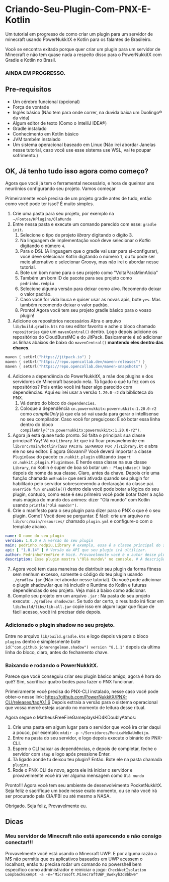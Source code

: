 # Criando-Seu-Plugin-Com-PNX-E-Kotlin
Um tutorial em progresso de como criar um plugin para um servidor de minecraft usando PowerNukkitX e Kotlin para os falantes de Brasileiro.

Você se encontra exitado porque quer criar um plugin para um servidor de Minecraft e não tem quase nada a respeito disso para o PowerNukkitX com Gradle e Kotlin no Brasil.
### AINDA EM PROGRESSO.
## Pre-requisitos 
- Um cérebro funcional (opcional)
- Força de vontade
- Inglês básico (Não tem para onde correr, na duvida baixa um Duolingo® da vida)
- Algum editor de texto (Como o IntelliJ IDEA®)
- Gradle instalado
- Conhecimento em Kotlin básico
- JVM também instalado
- Um sistema operacional baseado em Linux (Não irei abordar Janelas nesse tutorial, caso você use esse sistema use WSL, vai te poupar sofrimento.)
## OK, Já tenho tudo isso agora como começo?
Agora que você já tem o ferramental necessário, e hora de queimar uns neurônios configurando seu projeto. Vamos começar

Primeiramente você precisa de um projeto gradle antes de tudo, então como você pode ter isso? É muito simples.
1. Crie uma pasta para seu projeto, por exemplo na `~/Fontes/KPlugins/OlaMundo`
2. Entre nessa pasta e execute um comando parecido com esse: `gradle init`.
	1. Selecione o tipo de projeto _library_ digitando o digito 3.
	2. Na linguagem de implementação você deve selecionar o _Kotlin_ digitando o número `4`.
	3. Para o DSL (A linguagem que o gradle vai usar para si-configurar), você deve selecionar Kotlin digitando o número `1`, ou tu pode ser meio alternativo e selecionar Groovy, mas não irei o abordar nesse tutorial.
	4. Bote um bom nome para o seu projeto como "VoltaParaMimAlicia"
	5. Também um bom ID de pacote para seu projeto como `pedrinho.redpiu`
	6. Selecione alguma versão para deixar como alvo. Recomendo deixar o valor padrão.
	7. Caso você for vida louca e quiser usar as novas apis, bote `yes`. Mas também recomendo deixar o valor padrão.
	8. Pronto! Agora você tem seu projeto gradle básico para o vosso plugin!
3. Adicione os repositórios necessários
Abra o arquivo `lib/build.gradle.kts` no seu editor favorito e ache o bloco chamado `repositories` que um `mavenCentral()` dentro. Logo depois adicione os repositórios do CloudBurstMC e do JitPack. Basicamente é só adicionar as linhas abaixos de baixo do `mavenCentral()` **mantendo eles dentro das chaves**.
```kotlin
maven { setUrl("https://jitpack.io") }
maven { setUrl("https://repo.opencollab.dev/maven-releases") }
maven { setUrl("https://repo.opencollab.dev/maven-snapshots") }
```
4. Adicione a dependência do PowerNukkitX, a mãe dos plugins e dos servidores de Minecraft baseado nela.
	Tá ligado o quê tu fez com os repositórios? Pois então você irá fazer algo parecido com dependências. Aqui eu irei usar a versão `1.20.0-r2` da biblioteca do PNX. 
	1. Vá dentro do bloco do `dependencies`. 
	2. Coloque a dependência `cn.powernukkitx:powernukkitx:1.20.0-r2` como _compileOnly_ já que ela só vai usada para gerar o intellisense no seu compilador. Caso você for preguiçoso: É só botar essa linha dentro do bloco `compileOnly("cn.powernukkitx:powernukkitx:1.20.0-r2")`.
4. Agora já está quase tudo pronto. Só falta o principal: sua classe principal! Yay! Vá no `Library.kt` que irá ficar provavelmente em `lib/src/main/kotlin/[SEU PACOTE SEPARADO POR /]/Library.kt` e abra ele no seu editor. E agora Giovanni? Você deverá importar a classe `PluginBase` do pacote `cn.nukkit.plugin` utilizando `import cn.nukkit.plugin.PluginBase`. E herde essa classe na sua classe `Library`, no Kotlin é super de boa só botar um `: PluginBase()` logo depois do nome da sua classe. Claro, antes da chave. Depois crie uma função chamada `onEnable` que será ativada quando seu plugin for habilitado pelo servidor sobrescrevendo a declaração da classe pai. `override fun onEnable()`) dentro dela você pode botar a lógica do seu plugin, contudo, como esse é seu primeiro você pode botar fazer a ação mais mágica do mundo dos animes: dizer "Olá mundo" com Kotlin usando `println("Olá mundo!")`.
5. Crie o manifesto para o seu plugin para dizer para o PNX o que é o seu plugin. Como? Você deve se perguntar. É fácil: crie um arquivo no `lib/src/main/resources/` chamado `plugin.yml` e configure-o com o template abaixo.
```yaml
name: O nome do seu plugin
version: 1.0.0 # A versão do seu plugin
main: pedrinho.redpiu.Library # exemplo, essa é a classe principal do seu plugin.
api: [ "1.0.14" ] # Versão da API que seu plugin irá ultilizar.
author: PedrinhoFreeFire # Você. Provavelmente você é o autor desse plugin.
description: Esse plugin mostra \"Olá mundo\" no console. # A descrição do plugin fica aqui.
```

7. Agora você tem duas maneiras de distribuir seu plugin da forma fitness sem nenhum excesso, somente o código do teu plugin usando `./gradlew jar` (Não irei abordar nesse tutorial). Ou você pode adicionar o plugin shadowJar que irá includir o Runtime do Kotlin e futuras dependências do seu projeto. Veja mais a baixo como adicionar.
8. Compile seu projeto em um arquivo `.jar` : Na pasta do seu projeto execute: `./gradlew shadowJar`. Se tudo dar certo, o resultado irá ficar em `lib/build/libs/lib-all.jar` copie isso em algum lugar que fique de fácil acesso, você irá precisar dele depois.

### Adicionado o plugin shadow no seu projeto.
Entre no arquivo `lib/build.gradle.kts` e logo depois vá para o bloco `plugins` dentro e simplesmente bote `id("com.github.johnrengelman.shadow") version "8.1.1"` depois da ultima linha do bloco, claro, antes do fechamento chave. 


### Baixando e rodando o PowerNukkitX.
Parece que você conseguiu criar seu plugin básico amigo, agora é hora do quê? Sim, sacrificar quatro bodes para fazer o PNX funcionar. 

Primeiramente você precisa do PNX-CLI instalado, nesse caso você pode obter-o nesse link: https://github.com/PowerNukkitX/PNX-CLI/releases/tag/0.1.6 Depois extraia a versão para o sistema operacional que vossa mercê esteja usando no momento de leitura desse ritual. 

Agora segue o MatheusFreeFireGameplaysHD4KDoublyAtmos:
1. Crie uma pasta em algum lugar para o servidor que você ira criar daqui a pouco, por exemplo: `mkdir -p ~/Servidores/MonicaMeDaUmBeijo`.
2. Entre na pasta do seu servidor, e logo depois execute o binário do PNX-CLI. 
3. Espere o CLI baixar as dependências, e depois de completar, feche o servidor com `stop` e logo após pressione Enter.
4. Tá ligado aonde tu deixou teu plugin? Então. Bote ele na pasta chamada `plugins`.
5. Rode o PNX-CLI de novo, agora ele irá iniciar o servidor e provavelmente você irá ver alguma mensagem como `Olá mundo`

Pronto!!! Agora você tem seu ambiente de desenvolvimento PocketNukkitX. Seja feliz e sacrifique um bode nesse exato momento, ou se não você irá ser procurado pela CIA/FBI ou até mesmo a NASA.

Obrigado.
Seja feliz, Provavelmente eu.

## Dicas 
### Meu servidor de Minecraft não está aparecendo e não consigo conectar!!! 
Provavelmente você está usando o Minecraft UWP. E por alguma razão a M$ não permitiu que os aplicativos baseados em UWP acessem o localhost, então tu precisa rodar um comando no powershell bem especifico como administrador e reiniciar o jogo:
`CheckNetIsolation LoopbackExempt -a -n="Microsoft.MinecraftUWP_8wekyb3d8bbwe"`
